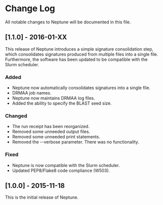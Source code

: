 # Change Log

All notable changes to Neptune will be documented in this file.

## [1.1.0] - 2016-01-XX

This release of Neptune introduces a simple signature consolidation step, which
consolidates signatures produced from multiple files into a single file.
Furthermore, the software has been updated to be compatible with the Slurm
scheduler.

### Added
- Neptune now automatically consolidates signatures into a single file.
- DRMAA job names.
- Neptune now maintains DRMAA log files.
- Added the ability to specify the BLAST seed size.

### Changed
- The run receipt has been reorganized.
- Removed some unneeded output files.
- Removed some unneeded print statements.
- Removed the --verbose parameter. There was no functionality.

### Fixed
- Neptune is now compatible with the Slurm scheduler.
- Updated PEP8/Flake8 code compliance (W503).

## [1.0.0] - 2015-11-18

This is the initial release of Neptune.
